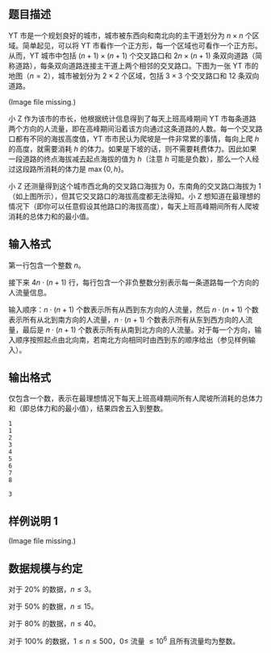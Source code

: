 ## 题目描述

YT 市是一个规划良好的城市，城市被东西向和南北向的主干道划分为 $n \times n$ 个区域。简单起见，可以将 YT 市看作一个正方形，每一个区域也可看作一个正方形。从而，YT 城市中包括 $(n+1) \times (n+1)$ 个交叉路口和 $2n \times (n+1)$ 条双向道路（简称道路），每条双向道路连接主干道上两个相邻的交叉路口。下图为一张 YT 市的地图（$n = 2$），城市被划分为 $2 \times 2$ 个区域，包括 $3 \times 3$ 个交叉路口和 $12$ 条双向道路。

(Image file missing.)

小 Z 作为该市的市长，他根据统计信息得到了每天上班高峰期间 YT 市每条道路两个方向的人流量，即在高峰期间沿着该方向通过这条道路的人数。每一个交叉路口都有不同的海拔高度值，YT 市市民认为爬坡是一件非常累的事情，每向上爬 $h$ 的高度，就需要消耗 $h$ 的体力。如果是下坡的话，则不需要耗费体力。因此如果一段道路的终点海拔减去起点海拔的值为 $h$（注意 $h$ 可能是负数），那么一个人经过这段路所消耗的体力是 $\max\{0, h\}$。

小 Z 还测量得到这个城市西北角的交叉路口海拔为 $0$，东南角的交叉路口海拔为 $1$（如上图所示），但其它交叉路口的海拔高度都无法得知。小 Z 想知道在最理想的情况下（即你可以任意假设其他路口的海拔高度），每天上班高峰期间所有人爬坡消耗的总体力和的最小值。

## 输入格式

第一行包含一个整数 $n$。

接下来 $4n \cdot (n + 1)$ 行，每行包含一个非负整数分别表示每一条道路每一个方向的人流量信息。

输入顺序：$n \cdot (n + 1)$ 个数表示所有从西到东方向的人流量，然后 $n \cdot (n + 1)$ 个数表示所有从北到南方向的人流量，$n \cdot (n + 1)$ 个数表示所有从东到西方向的人流量，最后是 $n \cdot (n + 1)$ 个数表示所有从南到北方向的人流量。对于每一个方向，输入顺序按照起点由北向南，若南北方向相同时由西到东的顺序给出（参见样例输入）。

## 输出格式

仅包含一个数，表示在最理想情况下每天上班高峰期间所有人爬坡所消耗的总体力和（即总体力和的最小值），结果四舍五入到整数。

```input1
1
1
2
3
4
5
6
7
8
```
```output1
3
```

## 样例说明 1

(Image file missing.)

## 数据规模与约定

对于 $20\%$ 的数据，$n \leq 3$。  

对于 $50\%$ 的数据，$n \leq 15$。  

对于 $80\%$ 的数据，$n \leq 40$。  

对于 $100\%$ 的数据，$1 \leq n \leq 500$，$0 \leq$ 流量 $\leq 10^6$ 且所有流量均为整数。